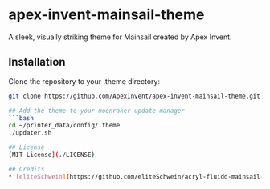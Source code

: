 # apex-invent-mainsail-theme
A sleek, visually striking theme for Mainsail created by Apex Invent.

## Installation
Clone the repository to your .theme directory:
```bash
git clone https://github.com/ApexInvent/apex-invent-mainsail-theme.git ~/printer_data/config/.theme

## Add the theme to your moonraker update manager
```bash
cd ~/printer_data/config/.theme
./updater.sh

## License
[MIT License](./LICENSE)

## Credits
* [eliteSchwein](https://github.com/eliteSchwein/acryl-fluidd-mainsail-theme) for the base this is built off of